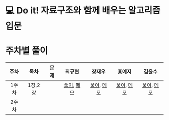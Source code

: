 # 💻 Do it! 자료구조와 함께 배우는 알고리즘 입문

# 주차별 풀이

|주차|목차|문제|최규현|장재우|홍예지|김윤수|
|:---:|:---:|:---:|:---:|:---:|:---:|:---:
|1주차| 1장,2장 || [풀이](), [메모](https://github.com/algorithmSSU/data_struct/blob/%EC%B5%9C%EA%B7%9C%ED%98%84/1%EC%A3%BC%EC%B0%A8.md)| [풀이](), [메모](https://github.com/algorithmSSU/data_struct/blob/%EC%9E%A5%EC%9E%AC%EC%9A%B0/1%EC%A3%BC%EC%B0%A8%EB%82%B4%EC%9A%A9%EC%A0%95%EB%A6%AC.md)| [풀이](https://github.com/algorithmSSU/data_struct/tree/%ED%99%8D%EC%98%88%EC%A7%80/chap_01), [메모](https://github.com/algorithmSSU/data_struct/blob/%ED%99%8D%EC%98%88%EC%A7%80/chap_01_%EC%9D%B4%EB%A1%A0.md) | [풀이](https://github.com/algorithmSSU/data_struct/blob/%EA%B9%80%EC%9C%A4%EC%88%98/1%EC%A3%BC%EC%B0%A8_%EC%8B%A4%EC%8A%B5_%EB%AC%B8%EC%A0%9C.ipynb), [메모](https://github.com/algorithmSSU/data_struct/blob/%EA%B9%80%EC%9C%A4%EC%88%98/1%EC%A3%BC%EC%B0%A8.md)|
|2주차||||||||
